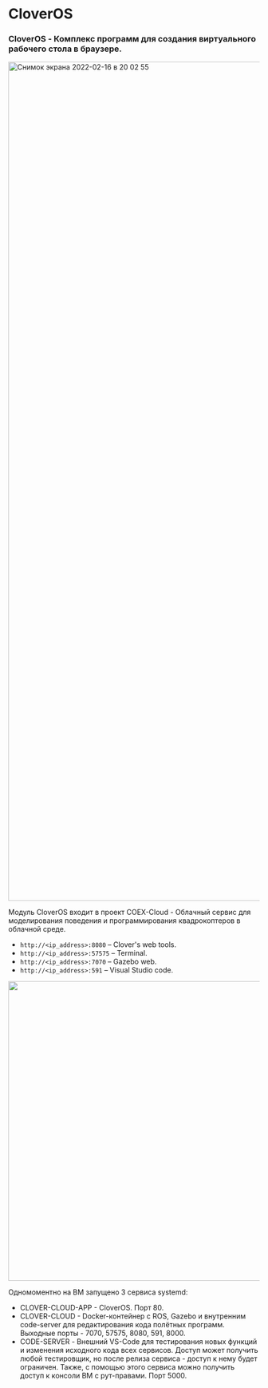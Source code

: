 # CloverOS

### CloverOS - Комплекс программ для создания виртуального рабочего стола в браузере.

<img width="1680" alt="Снимок экрана 2022-02-16 в 20 02 55" src="https://user-images.githubusercontent.com/57683566/154317387-83aa605d-06ab-418b-98a7-dd4084815c7d.png">


Модуль CloverOS входит в проект COEX-Cloud - Облачный сервис для моделирования поведения и программирования квадрокоптеров в облачной среде.

* `http://<ip_address>:8080` – Clover's web tools.
* `http://<ip_address>:57575` – Terminal.
* `http://<ip_address>:7070` – Gazebo web.
* `http://<ip_address>:591` – Visual Studio code.


<img src="https://user-images.githubusercontent.com/57683566/154319227-1a41ed9e-b7d9-484f-82ed-3586fbb76b19.png" width="600px">

Одномоментно на ВМ запущено 3 сервиса systemd:
- CLOVER-CLOUD-APP - CloverOS. Порт 80.
- CLOVER-CLOUD - Docker-контейнер с ROS, Gazebo и внутренним code-server для редактирования кода полётных программ. Выходные порты - 7070, 57575, 8080, 591, 8000.
- CODE-SERVER - Внешний VS-Code для тестирования новых функций и изменения исходного кода всех сервисов. Доступ может получить любой тестировщик, но после релиза сервиса - доступ к нему будет ограничен. Также, с помощью этого сервиса можно получить доступ к консоли ВМ с рут-правами. Порт 5000.

